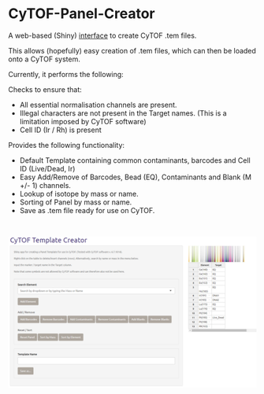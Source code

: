 # CyTOF-Panel-Creator
A web-based (Shiny) [interface](https://jimbomahoney.shinyapps.io/shiny/) to create CyTOF .tem files.

This allows (hopefully) easy creation of .tem files, which can then be loaded onto a CyTOF system.

Currently, it performs the following:

Checks to ensure that:

- All essential normalisation channels are present.
- Illegal characters are not present in the Target names. (This is a limitation imposed by CyTOF software)
- Cell ID (Ir / Rh) is present

Provides the following functionality:

- Default Template containing common contaminants, barcodes and Cell ID (Live/Dead, Ir)
- Easy Add/Remove of Barcodes, Bead (EQ), Contaminants and Blank (M +/- 1) channels.
- Lookup of isotope by mass or name.
- Sorting of Panel by mass or name.
- Save as .tem file ready for use on CyTOF.

<br>

<img src="https://raw.githubusercontent.com/JimboMahoney/CyTOF-Panel-Creator/master/2019_11_22_14_12_17_CyTOF_Template_Creator.png"
  align="center" />


